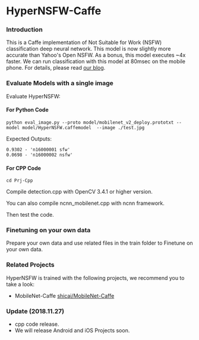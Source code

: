 # HyperNSFW-Caffe

### Introduction

This is a Caffe implementation of Not Suitable for Work (NSFW) classification deep neural network. This model is now slightly more accurate than Yahoo's Open NSFW. As a bonus, this model executes ~4x faster. We can run classification with this model at 80msec on the mobile phone. For details, please read [our blog](https://blog.csdn.net/lsy17096535/article/details/84564976).

### Evaluate Models with a single image


Evaluate HyperNSFW:

#### For Python Code

`python eval_image.py --proto model/mobilenet_v2_deploy.prototxt --model model/HyperNSFW.caffemodel  --image ./test.jpg`

Expected Outputs:

```
0.9302 - 'n16000001 sfw'
0.0698 - 'n16000002 nsfw'
```

#### For CPP Code

`cd Prj-Cpp`

Compile detection.cpp with OpenCV 3.4.1 or higher version.

You can also compile ncnn_mobilenet.cpp with ncnn framework.

Then test the code.


### Finetuning on your own data

Prepare your own data and use related files in the train folder to Finetune on your own data.


### Related Projects
HyperNSFW is trained with the following projects, we recommend you to take a look:

- MobileNet-Caffe [shicai/MobileNet-Caffe](https://github.com/shicai/MobileNet-Caffe)


### Update (2018.11.27)

- cpp code release.
- We will release Android and iOS Projects soon. 

